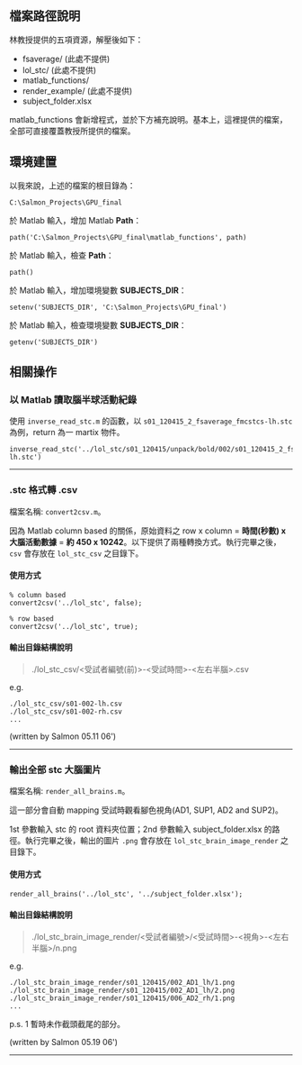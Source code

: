 ## 檔案路徑說明

林教授提供的五項資源，解壓後如下：

+ fsaverage/ (此處不提供)
+ lol_stc/ (此處不提供)
+ matlab_functions/
+ render_example/ (此處不提供)
+ subject_folder.xlsx

matlab_functions 會新增程式，並於下方補充說明。基本上，這裡提供的檔案，全部可直接覆蓋教授所提供的檔案。

## 環境建置

以我來說，上述的檔案的根目錄為：

`C:\Salmon_Projects\GPU_final`

於 Matlab 輸入，增加 Matlab **Path**：

`path('C:\Salmon_Projects\GPU_final\matlab_functions', path)`

於 Matlab 輸入，檢查 **Path**：

`path()`

於 Matlab 輸入，增加環境變數 **SUBJECTS_DIR**：

`setenv('SUBJECTS_DIR', 'C:\Salmon_Projects\GPU_final')`

於 Matlab 輸入，檢查環境變數 **SUBJECTS_DIR**：

`getenv('SUBJECTS_DIR')`

## 相關操作

### 以 Matlab 讀取腦半球活動紀錄

使用 `inverse_read_stc.m` 的函數，以 `s01_120415_2_fsaverage_fmcstcs-lh.stc` 為例，return 為一 martix 物件。

```
inverse_read_stc('../lol_stc/s01_120415/unpack/bold/002/s01_120415_2_fsaverage_fmcstcs-lh.stc')
```

---

### .stc 格式轉 .csv

檔案名稱: `convert2csv.m`。

因為 Matlab column based 的關係，原始資料之 row x column = **時間(秒數) x 大腦活動數據** = **約 450 x 10242**。以下提供了兩種轉換方式。執行完畢之後，`csv` 會存放在 `lol_stc_csv` 之目錄下。

#### 使用方式

```
% column based
convert2csv('../lol_stc', false);

% row based
convert2csv('../lol_stc', true);
```

#### 輸出目錄結構說明

> ./lol\_stc\_csv/<受試者編號(前)>-<受試時間>-<左右半腦>.csv

e.g.

```
./lol_stc_csv/s01-002-lh.csv
./lol_stc_csv/s01-002-rh.csv
...
```

(written by Salmon 05.11 06')

---

### 輸出全部 stc 大腦圖片

檔案名稱: `render_all_brains.m`。

這一部分會自動 mapping 受試時觀看腳色視角(AD1, SUP1, AD2 and SUP2)。

1st 參數輸入 stc 的 root 資料夾位置；2nd 參數輸入 subject_folder.xlsx 的路徑。執行完畢之後，輸出的圖片 `.png` 會存放在 `lol_stc_brain_image_render` 之目錄下。

#### 使用方式

```
render_all_brains('../lol_stc', '../subject_folder.xlsx');
```

#### 輸出目錄結構說明

> ./lol\_stc_brain\_image\_render/<受試者編號>/<受試時間>-<視角>-<左右半腦>/n.png

e.g.

```
./lol_stc_brain_image_render/s01_120415/002_AD1_lh/1.png
./lol_stc_brain_image_render/s01_120415/002_AD1_lh/2.png
./lol_stc_brain_image_render/s01_120415/006_AD2_rh/1.png
...
```

p.s. 1 暫時未作截頭截尾的部分。

(written by Salmon 05.19 06')

---
